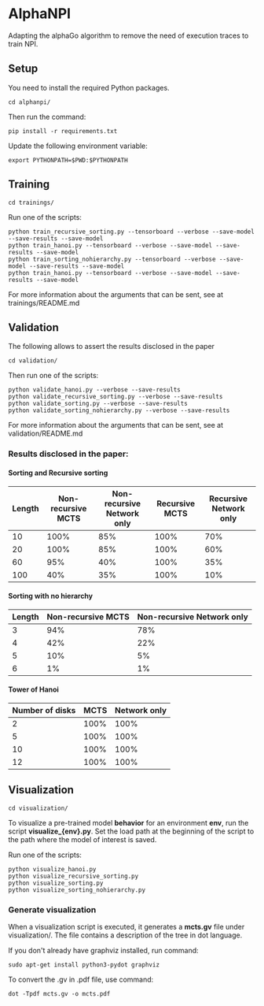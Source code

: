 # AlphaNPI

Adapting the alphaGo algorithm  to remove the need of execution traces to train NPI.

## Setup
You need to install the required Python packages.

    cd alphanpi/

Then run the command:

    pip install -r requirements.txt


Update the following environment variable:

    export PYTHONPATH=$PWD:$PYTHONPATH

## Training

    cd trainings/

Run one of the scripts:

    python train_recursive_sorting.py --tensorboard --verbose --save-model --save-results --save-model
    python train_hanoi.py --tensorboard --verbose --save-model --save-results --save-model
    python train_sorting_nohierarchy.py --tensorboard --verbose --save-model --save-results --save-model
    python train_hanoi.py --tensorboard --verbose --save-model --save-results --save-model
For more information about the arguments that can be sent, see at trainings/README.md
    

## Validation

The following allows to assert the results disclosed in the paper

    cd validation/

Then run one of the scripts:


    python validate_hanoi.py --verbose --save-results
    python validate_recursive_sorting.py --verbose --save-results
    python validate_sorting.py --verbose --save-results
    python validate_sorting_nohierarchy.py --verbose --save-results
For more information about the arguments that can be sent, see at validation/README.md


### Results disclosed in the paper:
#### Sorting and Recursive sorting

| Length | Non-recursive MCTS | Non-recursive Network only | Recursive MCTS | Recursive Network only |
| ------ | ------ | ------ | ------ | ------ |
| 10 | 100% | 85% | 100% | 70% |
| 20 | 100% | 85% | 100% | 60% |
| 60 | 95% | 40% | 100% | 35% |
| 100 | 40% | 35% | 100% | 10% |

#### Sorting with no hierarchy

| Length | Non-recursive MCTS | Non-recursive Network only |
| ------ | ------ | ------ |
| 3 | 94% | 78% |
| 4 | 42% | 22% |
| 5 | 10% | 5% |
| 6 | 1% | 1% |

#### Tower of Hanoi

| Number of disks | MCTS | Network only |
| ------ | ------ | ------ |
| 2 | 100% | 100% |
| 5 | 100% | 100% |
| 10 | 100% | 100% |
| 12 | 100% | 100% |
    
## Visualization

    cd visualization/

To visualize a pre-trained model **behavior** for an environment **env**, run the script **visualize_{env}.py**. Set the load path at the beginning of the script to the path where the model of interest is saved.

Run one of the scripts:

    python visualize_hanoi.py
    python visualize_recursive_sorting.py
    python visualize_sorting.py
    python visualize_sorting_nohierarchy.py
    
### Generate visualization
When a visualization script is executed, it generates a **mcts.gv** file under visualization/. The file contains a description of the tree in dot language. 

If you don't already have graphviz installed, run command:

    sudo apt-get install python3-pydot graphviz

To convert the .gv in .pdf file, use command:

    dot -Tpdf mcts.gv -o mcts.pdf



    
    